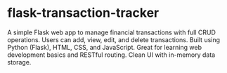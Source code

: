 # flask-transaction-tracker
A simple Flask web app to manage financial transactions with full CRUD operations. Users can add, view, edit, and delete transactions. Built using Python (Flask), HTML, CSS, and JavaScript. Great for learning web development basics and RESTful routing. Clean UI with in-memory data storage.
